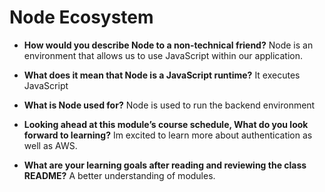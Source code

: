 # Node Ecosystem

- **How would you describe Node to a non-technical friend?**
Node is an environment that allows us to use JavaScript within our application.

- **What does it mean that Node is a JavaScript runtime?**
It executes JavaScript

- **What is Node used for?**
Node is used to run the backend environment

- **Looking ahead at this module’s course schedule, What do you look forward to learning?**
Im excited to learn more about authentication as well as AWS.

- **What are your learning goals after reading and reviewing the class README?**
A better understanding of modules.
